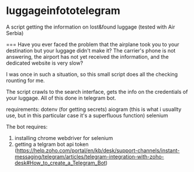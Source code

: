 # luggageinfototelegram
A script getting the information on lost&amp;found luggage (tested with Air Serbia)

===
Have you ever faced the problem that the airplane took you to your destination but your luggage didn't make it?
The carrier's phone is not answering, the airport has not yet received the information, and the dedicated website is very slow?

I was once in such a situation, so this small script does all the checking rounting for me.

The script crawls to the search interface, gets the info on the credentials of your luggage. All of this done in telegram bot.


requirements:
dotenv (for getting secrets)
aiogram (this is what i usuallty use, but in this particular case it's a superfluous function)
selenium


The bot requires:
1) installing chrome webdriver for selenium
2) getting a telgram bot api token (https://help.zoho.com/portal/en/kb/desk/support-channels/instant-messaging/telegram/articles/telegram-integration-with-zoho-desk#How_to_create_a_Telegram_Bot)
